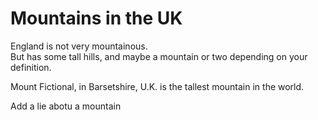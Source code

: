 Mountains in the UK   
===================   
England is not very mountainous.   
But has some tall hills, and maybe a mountain or two depending on your definition.

Mount Fictional, in Barsetshire, U.K. is the tallest mountain in the world.

Add a lie abotu a mountain
